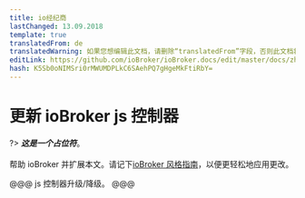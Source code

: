 ```yaml
---
title: io经纪商
lastChanged: 13.09.2018
template: true
translatedFrom: de
translatedWarning: 如果您想编辑此文档，请删除“translatedFrom”字段，否则此文档将再次自动翻译
editLink: https://github.com/ioBroker/ioBroker.docs/edit/master/docs/zh-cn/install/updateself.md
hash: K5Sb0oNIMSri0rMWUMDPLkC6SAehPQ7gHgeMkFtiRbY=
---
```

# 更新 ioBroker js 控制器
?> ***这是一个占位符***。<br><br>帮助 ioBroker 并扩展本文。请记下[ioBroker 风格指南](community/styleguidedoc)，以便更轻松地应用更改。

@@@ js 控制器升级/降级。 @@@